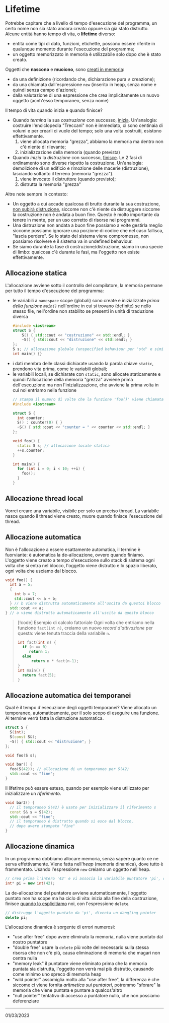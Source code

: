 ```toc
```
# Lifetime
Potrebbe capitare che a livello di tempo d'esecuzione del programma, un certo nome non sia stato ancora creato oppure sia già stato distrutto. Alcune entità hanno tempo di vita, o **lifetime** diverso:
- entità come tipi di dato, funzioni, etichette, possono essere riferite in qualunque momento durante l'esecuzione del programma;
- un oggetto memorizzato in memoria è utilizzabile solo dopo che è stato creato.

Oggetti che **nascono** e **muoiono**, sono <u>creati in memoria</u>:
- da una definizione (ricordando che, dichiarazione pura $\neq$ creazione);
- da una chiamata dall'espressione `new` (inserito in heap, senza nome e quindi senza campo d'azione);
- dalla valutazione di una espressione che crea implicitamente un nuovo oggetto (acnh'esso temporaneo, senza nome)

Il tempo di vita quando inizia e quando finisce?
- Quando *termina* la sua *costruzione* con successo, <u>inizia</u>.
  Un'analogia: costruire l'enciclopedia "Treccani" non è immediato, ci sono centinaia di volumi e per crearli ci vuole del tempo; solo una volta costruiti, esistono effettivamente.
  1) viene allocata memoria "grezza", abbiamo la memoria ma dentro non c'è niente di rilevante;
  2) inizializzazione della memoria (quando prevista)
- Quando *inizia* la *distruzione* con successo, <u>finisce</u>.
  Le 2 fasi di ordinamento sono diverse rispetto la costruzione. Un'analogia: demolizione di un edificio e rimozione delle macerie (distruzione), lasciando soltanto il terreno (memoria "grezza").
  1) viene invocato il distruttore (quando previsto);
  2) distrutta la memoria "grezza"

Altre note sempre in contesto:
- Un oggetto a cui accade qualcosa di brutto durante la sua costruzione, <u>non subirà distruzione</u>, siccome non c'è niente da distruggere siccome la costruzione non è andata a buon fine. Questo è molto importante da tenere in mente, per un uso corretto di risorse nei programmi.
- Una distruzione non andata a buon fine possiamo a volte gestirla meglio siccome possiamo ignorare una porzione di codice che nel caso fallisca, "lascia perdere". Se lo stato del sistema viene compromesso, non possiamo risolvere e il sistema va in undefined behaviour.
- Se siamo durante la fase di costruzione/distruzione, siamo in una specie di limbo: qualcosa c'è durante le fasi, ma l'oggetto non esiste effettivamente.

## Allocazione statica
L'allocazione avviene sotto il controllo del compilatore, la memoria permane per tutto il tempo d'esecuzione del programma:
- le variabili a `namespace` scope (globali) sono create e inizializzate *prima della funzione `main()`* nell'ordine in cui si trovano (definite) se nello stesso file, nell'ordine non stabilito se presenti in unità di traduzione diversa
  ```cpp
  #include <iostream>
  struct S {
	  S() { std::cout << "costruzione" << std::endl; }
	  ~S() { std::cout << "distruzione" << std::endl; }
  };
  S s; // allocazione globale (unspecified behaviour per 'std' e simili)
  int main() {}
  ```
- i dati membro delle classi dichiarate usando la parola chiave `static`, prendono vita prima, come le variabili globali;
- le variabili locali, se dichiarate con `static`, sono allocate staticamente e quindi l'allocazione della memoria "grezza" avviene prima dell'esecuzione ma non l'inizializzazione, che avviene la prima volta in cui noi entriamo nella funzione
  ```cpp
  // stampa il numero di volte che la funzione 'foo()' viene chiamata
  #include <iostream>
  
  struct S {
    int counter;
    S() : counter(0) { }
    ~S() { std::cout << "counter = " << counter << std::endl; }
  };
  
  void foo() {
    static S s; // allocazione locale statica
    ++s.counter;
  }
  
  int main() {
    for (int i = 0; i < 10; ++i) {
      foo();
    }
  }
  ```
## Allocazione thread local
Vorrei creare una variabile, visibile per solo un preciso thread.
La variabile nasce quando il thread viene creato, muore quando finisce l'esecuzione del thread.
## Allocazione automatica
Non è l'allocazione a essere esattamente automatica, il termine è fuorviante: è automatica la de-allocazione, ovvero quando finiamo. L'oggetto viene creato a tempo d'esecuzione sullo stack di sistema ogni volta che si entra nel blocco, l'oggetto viene distrutto e lo spazio liberato, ogni volta che usciamo dal blocco.
```cpp
void foo() {
  int a = 5;
  {
    int b = 7;
    std::cout << a + b;
  } // b viene distrutta automaticamente all'uscita da questoi blocco
  std::cout << a;
} // a viene distrutta automaticamente all'uscita da questo blocco
```

>[!code] Esempio di calcolo fattoriale
>Ogni volta che entriamo nella funzione `fact(int n)`, creiamo un nuovo *record d'attivazione* per questa: viene tenuta traccia della variabile `n`.
>```cpp
>int fact(int n) {
>   if (n == 0)
>      return 1;
>   else
>       return n * fact(n-1);
>}
>int main() {
>   return fact(5);
>}
>```

## Allocazione automatica dei temporanei
Qual è il tempo d'esecuzione degli oggetti temporanei?
Viene allocato un temporaneo, automaticamente, per il solo scopo di eseguire una funzione. Al termine verrà fatta la distruzione automatica.
```cpp
struct S {
  S(int);
  S(const S&);
  ~S() { std::cout << "distruzione"; }
};

void foo(S s);

void bar() {
  foo(S(42)); // allocazione di un temporaneo per S(42)
  std::cout << "fine";
}
```
Il lifetime può essere esteso, quando per esempio viene utilizzato per inizializzare un *riferimento*. 
```cpp
void bar2() {
  // il temporaneo S(42) è usato per inizializzare il riferimento s
  const S& s = S(42);
  std::cout << "fine";
  // il temporaneo è distrutto quando si esce dal blocco,
  // dopo avere stampato "fine"
}
```
## Allocazione dinamica
In un programma dobbiamo allocare memoria, senza sapere quanto ce ne serva effettivamente. Viene fatta nell'*heap* (memoria dinamica), dove tutto è frammentato.
Usando l'espressione `new` creiamo un oggetto nell'heap.
```cpp
// crea prima l'intero '42' e vi associa la variabile puntatore 'pi', che punta all'intero
int* pi = new int(42);
```
La de-allocazione del puntatore avviene automaticamente, l'oggetto puntato non ha scope ma ha ciclo di vita: inizia alla fine della costruzione, finisce <u>quando lo esplicitiamo</u> noi, con l'espressione `delete`.
```cpp
// distrugge l'oggetto puntato da 'pi', diventa un dangling pointer
delete pi;
```
L'allocazione dinamica è sorgente di errori numerosi:
- "use after free"
  dopo avere eliminato la memoria, nulla viene puntato dal nostro puntatore
- "double free"
  usare la `delete` più volte del necessario sulla stessa risorsa che non c'è più, causa eliminazione di memoria che magari non centra nulla
- "memory leak"
  il puntatore viene eliminato prima che la memoria puntata sia distrutta, l'oggetto non verrà mai più distrutto, causando come minimo uno spreco di memoria heap
- "wild pointer"
  assomiglia molto alla "use after free", la differenza è che siccome ci viene fornita *aritmetica sui puntatori*, potremmo "sforare" la memoria che viene puntata e puntare a qualcos'altro
- "null pointer"
  tentativo di accesso a puntatore nullo, che non possiamo deferenziare


---
01/03/2023